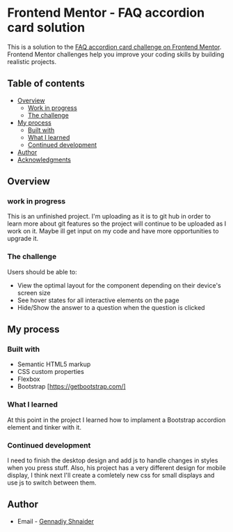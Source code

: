 # Frontend Mentor - FAQ accordion card solution

This is a solution to the [FAQ accordion card challenge on Frontend Mentor](https://www.frontendmentor.io/challenges/faq-accordion-card-XlyjD0Oam). Frontend Mentor challenges help you improve your coding skills by building realistic projects.

## Table of contents

- [Overview](#overview)
  - [Work in progress](#work-in-progress)
  - [The challenge](#the-challenge)
- [My process](#my-process)
  - [Built with](#built-with)
  - [What I learned](#what-i-learned)
  - [Continued development](#continued-development)
- [Author](#author)
- [Acknowledgments](#acknowledgments)

## Overview

### work in progress

This is an unfinished project. I'm uploading as it is to git hub in order to learn more about git features so the project will continue to be uploaded as I work on it. Maybe ill get input on my code and have more opportunities to upgrade it.

### The challenge

Users should be able to:

- View the optimal layout for the component depending on their device's screen size
- See hover states for all interactive elements on the page
- Hide/Show the answer to a question when the question is clicked

## My process

### Built with

- Semantic HTML5 markup
- CSS custom properties
- Flexbox
- Bootstrap [https://getbootstrap.com/]

### What I learned

At this point in the project I learned how to implament a Bootstrap accordion element and tinker with it.

### Continued development

I need to finish the desktop design and add js to handle changes in styles when you press stuff.
Also, his project has a very different design for mobile display, I think next I'll create a comletely new css for small displays and use js to switch between them.

## Author

- Email - [Gennadiy Shnaider](gsfebruary@gmail.com)
